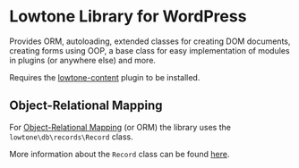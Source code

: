 # Lowtone Library for WordPress

Provides ORM, autoloading, extended classes for creating DOM documents, creating forms using OOP, a base class for easy implementation of modules in plugins (or anywhere else) and more.

Requires the [lowtone-content](https://github.com/lowtone/lowtone-content) plugin to be installed.

## Object-Relational Mapping

For [Object-Relational Mapping](http://en.wikipedia.org/wiki/Object-relational_mapping) (or ORM) the library uses the `lowtone\db\records\Record` class.

More information about the `Record` class can be found [here](db/records).